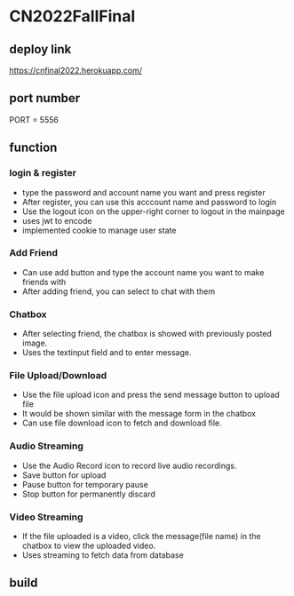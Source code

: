 # CN2022FallFinal

## deploy link
<https://cnfinal2022.herokuapp.com/>

## port number
PORT = 5556

## function

### login & register
* type the password and account name you want and press register
* After register, you can use this acccount name and password to login
* Use the logout icon on the upper-right corner to logout in the mainpage
* uses jwt to encode
* implemented cookie to manage user state

### Add Friend
* Can use add button and type the account name you want to make friends with
* After adding friend, you can select to chat with them


### Chatbox
* After selecting friend, the chatbox is showed with previously posted image. 
* Uses the textinput field and to enter message.

### File Upload/Download
* Use the file upload icon and press the send message button to upload file
* It would be shown similar with the message form in the chatbox
* Can use file download icon to fetch and download file.

### Audio Streaming
* Use the Audio Record icon to record live audio recordings.
* Save button for upload
* Pause button for temporary pause
* Stop button for permanently discard

### Video Streaming
* If the file uploaded is a video, click the message(file name) in the chatbox to view the uploaded video.
* Uses streaming to fetch data from database

## build 


